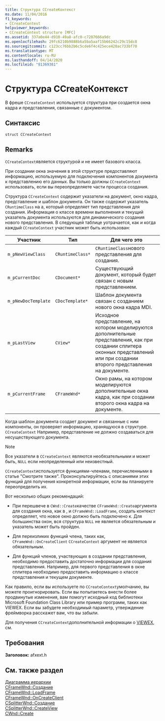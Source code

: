 ```yaml
---
title: Структура CCreateКонтекст
ms.date: 11/04/2016
f1_keywords:
- CCreateContext
helpviewer_keywords:
- CCreateContext structure [MFC]
ms.assetid: 337a0e44-d910-49a8-afc0-c7207666a9dc
ms.openlocfilehash: 29fc6210b9888b6a5ba5aaf15b66242c29c15dc8
ms.sourcegitcommit: c123cc76bb2b6c5cde6f4c425ece420ac733bf70
ms.translationtype: MT
ms.contentlocale: ru-RU
ms.lasthandoff: 04/14/2020
ms.locfileid: "81369381"
---
```

# <a name="ccreatecontext-structure"></a>Структура CCreateКонтекст

В фреше `CCreateContext` используется структура при создается окна кадра и представления, связанные с документом.

## <a name="syntax"></a>Синтаксис

```
struct CCreateContext
```

## <a name="remarks"></a>Remarks

`CCreateContext`является структурой и не имеет базового класса.

При создании окна значения в этой структуре предоставляют информацию, используемую для подключения компонентов документа к представлению его данных. Вы только должны `CCreateContext` использовать, если вы переопределяете части процесса создания.

Структура `CCreateContext` содержит указатели на документ, окно кадра, представление и шаблон документа. Он также содержит указатель `CRuntimeClass` на a, который определяет тип представления для создания. Информация о классе времени выполнения и текущий указатель документа используются для динамического создания нового представления. В следующей таблице уотрачается, как и когда каждый `CCreateContext` участник может быть использован:

|Участник|Тип|Для чего это|
|------------|----------|--------------------|
|`m_pNewViewClass`|`CRuntimeClass*`|`CRuntimeClass`нового представления для создания.|
|`m_pCurrentDoc`|`CDocument*`|Существующий документ, который будет связан с новым представлением.|
|`m_pNewDocTemplate`|`CDocTemplate*`|Шаблон документа связан с созданием нового окна кадра MDI.|
|`m_pLastView`|`CView*`|Исходное представление, на котором моделируются дополнительные представления, как при создании сплитера оконных представлений или при создании второго представления на документе.|
|`m_pCurrentFrame`|`CFrameWnd*`|Окно рамы, на котором моделируются дополнительные окна кадра, как при создании второго окна кадра на документе.|

Когда шаблон документа создает документ и связанные с ним компоненты, он проверяет информацию, хранящуюся в структуре. `CCreateContext` Например, представление не должно создаваться для несуществующего документа.

> [!NOTE]
> Все указатели в `CCreateContext` являются необязательными и может быть, `NULL` если неопределенный или неизвестный.

`CCreateContext`используется функциями-членами, перечисленными в статье "Смотрите также". Проконсультируйтесь с описаниями этих функций для получения конкретной информации, если вы планируете переопределить их.

Вот несколько общих рекомендаций:

- При перешвече в `CWnd::Create`качестве `CFrameWnd::Create`аргумента для создания окна, как в , и `CFrameWnd::LoadFrame`, создать контекст определяет, что новое окно должно быть подключено к. Для большинства окон, вся структура `NULL` не является обязательным и указатель может быть пройден.

- Для переизликих функций члена, таких как, `CFrameWnd::OnCreateClient` `CCreateContext` аргумент не является обязательным.

- Для функций членов, участвующих в создании представления, необходимо предоставить достаточно информации для создания представления. Например, для первого представления в окне сплитера необходимо предоставить информацию о классе представления и текущем документе.

Как правило, если вы используете по `CCreateContext`умолчанию, вы можете проигнорировать. Если вы попытаетесь внести более продвинутые изменения, вам помогут исходный код библиотеки Microsoft Foundation Class Library или пример программ, таких как VIEWEX. Если вы забудете необходимый параметр, утверждение фреймворка расскажет вам, что вы забыли.

Для получения `CCreateContext`дополнительной информации о [VIEWEX](../../overview/visual-cpp-samples.md), см.

## <a name="requirements"></a>Требования

**Заголовок:** afxext.h

## <a name="see-also"></a>См. также раздел

[Диаграмма иерархии](../../mfc/hierarchy-chart.md)<br/>
[CFrameWnd::Создание](../../mfc/reference/cframewnd-class.md#create)<br/>
[CFrameWnd::LoadFrame](../../mfc/reference/cframewnd-class.md#loadframe)<br/>
[CFrameWnd::OnCreateClient](../../mfc/reference/cframewnd-class.md#oncreateclient)<br/>
[CSplitterWnd::Создание](../../mfc/reference/csplitterwnd-class.md#create)<br/>
[CSplitterWnd::CreateView](../../mfc/reference/csplitterwnd-class.md#createview)<br/>
[CWnd::Create](../../mfc/reference/cwnd-class.md#create)
